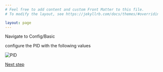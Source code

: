 ```yaml
---
# Feel free to add content and custom Front Matter to this file.
# To modify the layout, see https://jekyllrb.com/docs/themes/#overriding-theme-defaults

layout: page
---
```


Navigate to Config/Basic

configure the PID with the following values

![PID](../../assets/PID.png)


[Next step](./calibration.html)